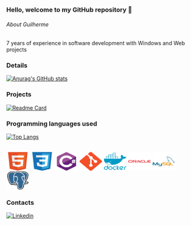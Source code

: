 ### Hello, welcome to my GitHub repository 👋

###### About Guilherme
7 years of experience in software development with Windows and Web projects

### Details
[![Anurag's GitHub stats](https://github-readme-stats.vercel.app/api?username=freguilherme&show_icons=true&theme=dark)](https://github.com/anuraghazra/github-readme-stats)

### Projects
[![Readme Card](https://github-readme-stats.vercel.app/api/pin/?username=freguilherme&repo=tiktok-clone&theme=dark)](https://github.com/anuraghazra/github-readme-stats)

### Programming languages ​​used
[![Top Langs](https://github-readme-stats.vercel.app/api/top-langs/?username=freguilherme&layout=compact)](https://github.com/anuraghazra/github-readme-stats)

<div style="display: inline_block"><br> 
  <img align="center" alt="Gui-HTML" height="50" width="60" src="https://raw.githubusercontent.com/devicons/devicon/master/icons/html5/html5-original.svg">
  <img align="center" alt="Gui-CSS" height="50" width="60" src="https://raw.githubusercontent.com/devicons/devicon/master/icons/css3/css3-original.svg">
  <img align="center" alt="Gui-Csharp" height="50" width="60" src="https://raw.githubusercontent.com/devicons/devicon/master/icons/csharp/csharp-original.svg">
  <img align="center" alt="Gui-Git" height="50" width="60" src="https://raw.githubusercontent.com/devicons/devicon/master/icons/git/git-original.svg">
  <img align="center" alt="Gui-Docker" height="50" width="60" src="https://raw.githubusercontent.com/devicons/devicon/master/icons/docker/docker-plain-wordmark.svg">
  <img align="center" alt="Gui-Oracle" height="50" width="60" src="https://raw.githubusercontent.com/devicons/devicon/master/icons/oracle/oracle-original.svg">
  <img align="center" alt="Gui-Mysql" height="50" width="60" src="https://raw.githubusercontent.com/devicons/devicon/master/icons/mysql/mysql-original-wordmark.svg"> 
  <img align="center" alt="Gui-Postg" height="50" width="60" src="https://raw.githubusercontent.com/devicons/devicon/master/icons/postgresql/postgresql-original.svg"> 
</div>

### Contacts
[<img src='https://img.shields.io/badge/LinkedIn-0077B5?style=for-the-badge&logo=linkedin&logoColor=white' alt='Linkedin' height='30'>](https://www.linkedin.com/in/freguilherme/)




  
  

